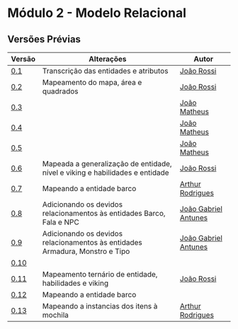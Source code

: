 # Módulo 2 - Modelo Relacional

## Versões Prévias

| Versão | Alterações | Autor | 
| ------ | ---------- | ----- |
| [0.1](./vikings_MRel-v0.1.png) | Transcrição das entidades e atributos | [João Rossi](https://github.com/bielrossi15) |
| [0.2](./vikings_MRel-v0.2.png) | Mapeamento do mapa, área e quadrados | [João Rossi](https://github.com/bielrossi15) |
| [0.3](./vikings_MRel-v0.3.png) | | [João Matheus](https://github.com/J-Matheus) |
| [0.4](./vikings_MRel-v0.4.png) | | [João Matheus](https://github.com/J-Matheus) |
| [0.5](./vikings_MRel-v0.5.png) | | [João Matheus](https://github.com/J-Matheus) |
| [0.6](./vikings_MRel-v0.6.png) | Mapeada a generalização de entidade, nível e viking e habilidades e entidade | [João Rossi](https://github.com/bielrossi15) |
| [0.7](./vikings_MRel_v0.7.drawio.png) | Mapeando a entidade barco | [Arthur Rodrigues](https://github.com/arthurarp) |
| [0.8](./vikings_MRel_v0.8.png) | Adicionando os devidos relacionamentos às entidades Barco, Fala e NPC | [João Gabriel Antunes](https://github.com/flyerjohn) |
| [0.9](./vikings_MRel_v0.9.png) | Adicionando os devidos relacionamentos às entidades Armadura, Monstro e Tipo | [João Gabriel Antunes](https://github.com/flyerjohn) |
| [0.10](./vikings_MRel_v0.10.png) |  |  |
| [0.11](./vikings_MRel_v0.9.png) | Mapeamento ternário de entidade, habilidades e viking | [João Rossi](https://github.com/bielrossi15) |
| [0.12](./vikings_MRel_v0.12.drawio.png) | Mapeando a entidade barco | |
| [0.13](./vikings_MRel_v0.13.png) | Mapeando a instancias dos itens à mochila | [Arthur Rodrigues](https://github.com/arthurarp) |
